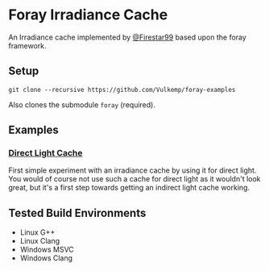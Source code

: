 # Foray Irradiance Cache
An Irradiance cache implemented by [@Firestar99](https://github.com/Firestar99) based upon the foray framework.

## Setup

```
git clone --recursive https://github.com/Vulkemp/foray-examples
```
Also clones the submodule `foray` (required).

## Examples
### [Direct Light Cache](./examples/00-direct-light-cache)
First simple experiment with an irradiance cache by using it for direct light. You would of course not use such a cache for direct light as it wouldn't look great, 
but it's a first step towards getting an indirect light cache working.

## Tested Build Environments
* Linux G++
* Linux Clang
* Windows MSVC
* Windows Clang
